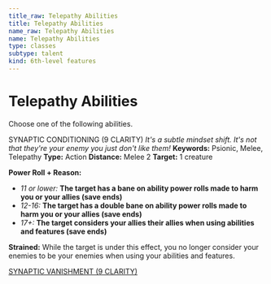 ```yaml
---
title_raw: Telepathy Abilities
title: Telepathy Abilities
name_raw: Telepathy Abilities
name: Telepathy Abilities
type: classes
subtype: talent
kind: 6th-level features
---
```


# Telepathy Abilities

Choose one of the following abilities.

SYNAPTIC CONDITIONING (9 CLARITY) *It's a subtle mindset shift. It's not that they're your enemy you just don't like them!* **Keywords:** Psionic, Melee, Telepathy **Type:** Action **Distance:** Melee 2 **Target:** 1 creature

**Power Roll + Reason:**

- *11 or lower:* **The target has a bane on ability power rolls made to harm you or your allies (save ends)**
- *12-16:* **The target has a double bane on ability power rolls made to harm you or your allies (save ends)**
- *17+:* **The target considers your allies their allies when using abilities and features (save ends)**

**Strained:** While the target is under this effect, you no longer consider your enemies to be your enemies when using your abilities and features.

[SYNAPTIC VANISHMENT (9 CLARITY)](./Synaptic%20Vanishment.md)
